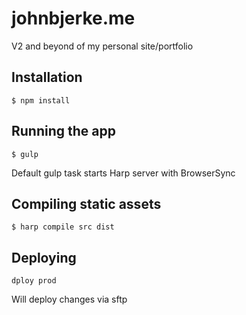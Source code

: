 # johnbjerke.me
V2 and beyond of my personal site/portfolio 

## Installation
``` $ npm install ```

## Running the app

```
$ gulp
```
Default gulp task starts Harp server with BrowserSync

## Compiling static assets

```
$ harp compile src dist
```

## Deploying 

```
dploy prod
```
Will deploy changes via sftp
